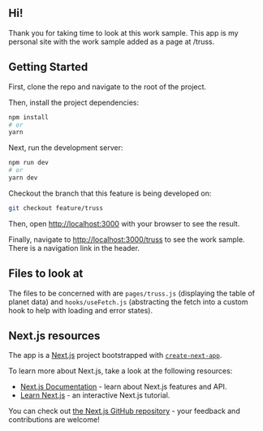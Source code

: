 ## Hi! 
Thank you for taking time to look at this work sample. This app is my personal site with the work sample added as a page at /truss. 


## Getting Started
First, clone the repo and navigate to the root of the project.

Then, install the project dependencies:

```bash
npm install
# or
yarn
```

Next, run the development server:

```bash
npm run dev
# or
yarn dev
```

Checkout the branch that this feature is being developed on:
```bash
git checkout feature/truss
```


Then, open [http://localhost:3000](http://localhost:3000) with your browser to see the result.

Finally, navigate to [http://localhost:3000/truss](http://localhost:3000/truss) to see the work sample. There is a navigation link in the header.

## Files to look at
The files to be concerned with are `pages/truss.js` (displaying the table of planet data) and `hooks/useFetch.js` (abstracting the fetch into a custom hook to help with loading and error states).

## Next.js resources

The app is a [Next.js](https://nextjs.org/) project bootstrapped with [`create-next-app`](https://github.com/vercel/next.js/tree/canary/packages/create-next-app).

To learn more about Next.js, take a look at the following resources:

- [Next.js Documentation](https://nextjs.org/docs) - learn about Next.js features and API.
- [Learn Next.js](https://nextjs.org/learn) - an interactive Next.js tutorial.

You can check out [the Next.js GitHub repository](https://github.com/vercel/next.js/) - your feedback and contributions are welcome!
